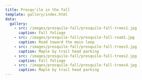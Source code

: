 ```yaml
---
title: Presqu'ile in the fall
template: gallery/index.html
data:
  gallery:
    - src: /images/presquile-fall/presquile-fall-trees1.jpg
      caption: Fall foliage
    - src: /images/presquile-fall/presquile-fall-road1.jpg
      caption: Road toward the main loop
    - src: /images/presquile-fall/presquile-fall-trees3.jpg
      caption: Maple by trail head parking 
    - src: /images/presquile-fall/presquile-fall-trees2.jpg
      caption: Fall foliage
    - src: /images/presquile-fall/presquile-fall-trees4.jpg
      caption: Maple by trail head parking
---
```

